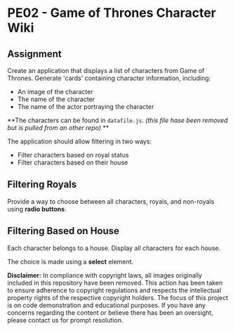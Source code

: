 # PE02 - Game of Thrones Character Wiki

## Assignment
Create an application that displays a list of characters from Game of Thrones. Generate 'cards' containing character information, including:
- An image of the character
- The name of the character
- The name of the actor portraying the character

**The characters can be found in `datafile.js`. *(this file hase been removed but is pulled from an other repo)* **

The application should allow filtering in two ways:
- Filter characters based on royal status
- Filter characters based on their house

## Filtering Royals
Provide a way to choose between all characters, royals, and non-royals using **radio buttons**.

## Filtering Based on House
Each character belongs to a house. Display all characters for each house.

The choice is made using a **select** element.

**Disclaimer:**
In compliance with copyright laws, all images originally included in this repository have been removed. This action has been taken to ensure adherence to copyright regulations and respects the intellectual property rights of the respective copyright holders. The focus of this project is on code demonstration and educational purposes. If you have any concerns regarding the content or believe there has been an oversight, please contact us for prompt resolution.


